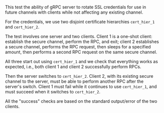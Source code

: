 This test the ability of gRPC server to rotate SSL credentials for use
in future channels with clients while not affecting any existing
channel.

For the credentials, we use two disjoint certificate hierarchies
`cert_hier_1` and `cert_hier_2`.

The test involves one server and two clients. Client 1 is a one-shot
client: establish the secure channel, perform the RPC, and exit;
client 2 establishes a secure channel, performs the RPC request, then
sleeps for a specified amount, then performs a second RPC request on
the same secure channel.

All three start out using `cert_hier_1` and we check that everything
works as expected, i.e., both client 1 and client 2 successfully
perform RPCs.

Then the server switches to `cert_hier_2`. Client 2, with its existing
secure channel to the server, must be able to perform another RPC
after the server's switch. Client 1 must fail while it continues to
use `cert_hier_1`, and must succeed when it switches to `cert_hier_2`.

All the "success" checks are based on the standard output/error of the
two clients.
